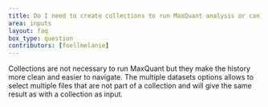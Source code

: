 ```yaml
---
title: Do I need to create collections to run MaxQuant analysis or can I use single sample inputs?
area: inputs
layout: faq
box_type: question
contributors: [foellmelanie]
---
```


Collections are not necessary to run MaxQuant but they make the history more clean and easier to navigate. The multiple datasets options allows to select multiple files that are not part of a collection and will give the same result as with a collection as input.
